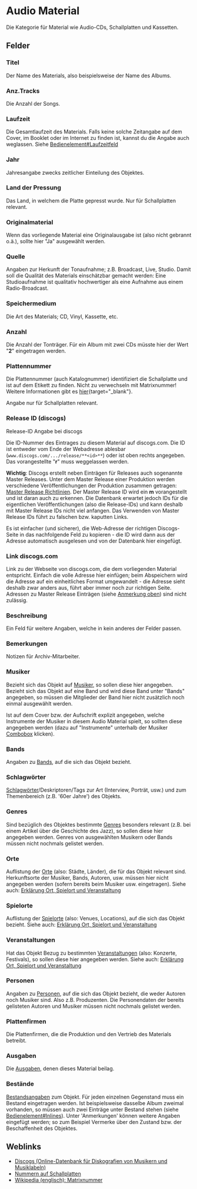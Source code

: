 Audio Material
==============

Die Kategorie für Material wie Audio-CDs, Schallplatten und Kassetten.

## Felder

### Titel

Der Name des Materials, also beispielsweise der Name des Albums.

### Anz.Tracks

Die Anzahl der Songs.

### Laufzeit

Die Gesamtlaufzeit des Materials. Falls keine solche Zeitangabe auf dem Cover, im Booklet oder im Internet zu finden
ist, kannst du die Angabe auch weglassen.
Siehe [Bedienelement#Laufzeitfeld](bedienelement.md#laufzeitfeld "Bedienelement")

### Jahr

Jahresangabe zwecks zeitlicher Einteilung des Objektes.

### Land der Pressung

Das Land, in welchem die Platte gepresst wurde. Nur für Schallplatten relevant.

### Originalmaterial

Wenn das vorliegende Material eine Originalausgabe ist (also nicht gebrannt o.ä.), sollte hier "Ja" ausgewählt werden.

### Quelle

Angaben zur Herkunft der Tonaufnahme; z.B. Broadcast, Live, Studio. Damit soll die Qualität des Materials einschätzbar
gemacht werden: Eine Studioaufnahme ist qualitativ hochwertiger als eine Aufnahme aus einem Radio-Broadcast.

### Speichermedium

Die Art des Materials; CD, Vinyl, Kassette, etc.

### Anzahl

Die Anzahl der Tonträger. Für ein Album mit zwei CDs müsste hier der Wert "**2**" eingetragen werden.

### Plattennummer

Die Plattennummer (auch Katalognummer) identifiziert die Schallplatte und ist auf dem Etikett zu finden. Nicht zu
verwechseln mit Matrixnummer! Weitere Informationen gibt es
[hier](http://mikiwiki.org/wiki/Plattennummer){target="_blank"}.

Angabe nur für Schallplatten relevant.

### Release ID (discogs)

Release-ID Angabe bei discogs

Die ID-Nummer des Eintrages zu diesem Material auf discogs.com. Die ID ist entweder vom Ende der Webadresse
ablesbar (`www.discogs.com/.../release/**<id>**`) oder ist oben rechts angegeben. Das vorangestellte "**r**" muss
weggelassen werden.

**Wichtig**: Discogs erstellt neben Einträgen für Releases auch sogenannte Master Releases. Unter dem Master Release
einer Produktion werden verschiedene Veröffentlichungen der Produktion zusammen getragen:
[Master Release Richtlinien](https://support.discogs.com/hc/de/articles/360005055493-Datenbank-Richtlinien-16-Master-Release%7Cdiscogs).
Der Master Release ID wird ein **m** vorangestellt und ist daran auch zu erkennen. Die Datenbank erwartet jedoch IDs
für die eigentlichen Veröffentlichungen (also die Release-IDs) und kann deshalb mit Master Release IDs nicht viel
anfangen. Das Verwenden von Master Release IDs führt zu falschen bzw. kaputten Links.

Es ist einfacher (und sicherer), die Web-Adresse der richtigen Discogs-Seite in das nachfolgende Feld zu kopieren - die
ID wird dann aus der Adresse automatisch ausgelesen und von der Datenbank hier eingefügt.

### Link discogs.com

Link zu der Webseite von discogs.com, die dem vorliegenden Material entspricht. Einfach die volle Adresse hier einfügen;
beim Abspeichern wird die Adresse auf ein einheitliches Format umgewandelt - die Adresse sieht deshalb zwar anders aus,
führt aber immer noch zur richtigen Seite. Adressen zu Master Release Einträgen (siehe
[Anmerkung oben](#release-id-discogs)) sind nicht zulässig.

### Beschreibung

Ein Feld für weitere Angaben, welche in kein anderes der Felder passen.

### Bemerkungen

Notizen für Archiv-Mitarbeiter.

### Musiker

Bezieht sich das Objekt auf
[Musiker](musiker.md "Musiker"), so sollen diese hier angegeben. Bezieht sich das Objekt auf eine Band und wird diese
Band unter "Bands" angegeben, so müssen die Mitglieder der Band hier nicht zusätzlich noch einmal ausgewählt werden.

Ist auf dem Cover bzw. der Aufschrift explizit angegeben, welche Instrumente der Musiker in diesem Audio Material
spielt, so sollten diese angegeben werden (dazu auf "Instrumente" unterhalb der Musiker
[Combobox](bedienelement.md#kombinationsfeldcombobox "Bedienelement") klicken).

### Bands

Angaben zu [Bands](band.md "Band"), auf die sich das Objekt bezieht.

### Schlagwörter

[Schlagwörter](schlagwort.md "Schlagwort")/Deskriptoren/Tags zur Art (Interview, Porträt, usw.) und zum Themenbereich
(z.B. '60er Jahre') des Objekts.

### Genres

Sind bezüglich des Objektes bestimmte
[Genres](genre.md "Genre") besonders relevant (z.B. bei einem Artikel über die Geschichte des Jazz), so sollen diese
hier angegeben werden. Genres von ausgewählten Musikern oder Bands müssen nicht nochmals gelistet werden.

### Orte

Auflistung der
[Orte](ort.md "Ort") (also: Städte, Länder), die für das Objekt relevant sind. Herkunftsorte der Musiker, Bands,
Autoren, usw. müssen hier nicht angegeben werden (sofern bereits beim Musiker usw. eingetragen). Siehe auch:
[Erklärung Ort, Spielort und Veranstaltung](ort_spielort_veranstaltung.md "Ort, Spielort, Veranstaltung")

### Spielorte

Auflistung der
[Spielorte](spielort.md "Spielort") (also: Venues, Locations), auf die sich das Objekt bezieht. Siehe auch:
[Erklärung Ort, Spielort und Veranstaltung](ort_spielort_veranstaltung.md "Ort, Spielort, Veranstaltung")

### Veranstaltungen

Hat das Objekt Bezug zu bestimmten
[Veranstaltungen](veranstaltung.md "Veranstaltung") (also: Konzerte, Festivals), so sollen diese hier angegeben werden.
Siehe auch:
[Erklärung Ort, Spielort und Veranstaltung](ort_spielort_veranstaltung.md "Ort, Spielort, Veranstaltung")

### Personen

Angaben zu
[Personen](person.md "Person"), auf die sich das Objekt bezieht, die weder Autoren noch Musiker sind. Also z.B.
Produzenten. Die Personendaten der bereits gelisteten Autoren und Musiker müssen nicht nochmals gelistet werden.

### Plattenfirmen

Die Plattenfirmen, die die Produktion und den Vertrieb des Materials betreibt.

### Ausgaben

Die [Ausgaben](ausgabe.md "Ausgabe"), denen dieses Material beilag.

### Bestände

[Bestandsangaben](bestand.md "Bestand") zum Objekt. Für jeden einzelnen Gegenstand muss ein Bestand eingetragen werden.
Ist beispielsweise dasselbe Album zweimal vorhanden, so müssen auch zwei Einträge unter Bestand stehen (siehe
[Bedienelement#Inlines](bedienelement.md#inlines "Bedienelement")). Unter 'Anmerkungen' können weitere Angaben eingefügt
werden; so zum Beispiel Vermerke über den Zustand bzw. der Beschaffenheit des Objektes.

## Weblinks

* [Discogs (Online-Datenbank für Diskografien von Musikern und Musiklabeln)](https://www.discogs.com/)
* [Nummern auf Schallplatten](http://mikiwiki.org/wiki/Nummern_auf_Schallplatten)
* [Wikipedia (englisch): Matrixnummer](https://en.wikipedia.org/wiki/en:Matrix_number "wikipedia:en:Matrix number")
